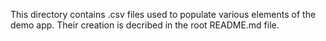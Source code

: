 This directory contains .csv files used to populate various elements of the demo app. Their creation is decribed in the root README.md file.
